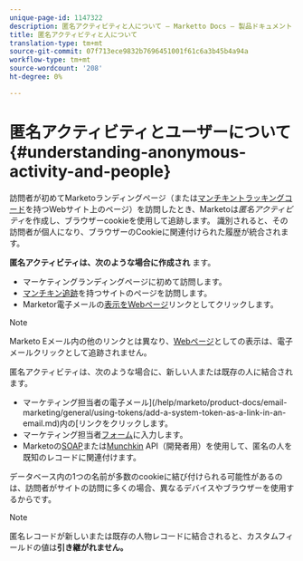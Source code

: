 ```yaml
---
unique-page-id: 1147322
description: 匿名アクティビティと人について — Marketto Docs — 製品ドキュメント
title: 匿名アクティビティと人について
translation-type: tm+mt
source-git-commit: 07f713ece9832b7696451001f61c6a3b45b4a94a
workflow-type: tm+mt
source-wordcount: '208'
ht-degree: 0%

---
```



# 匿名アクティビティとユーザーについて{#understanding-anonymous-activity-and-people}

訪問者が初めてMarketoランディングページ（または[マンチキントラッキングコード](/help/marketo/product-docs/administration/additional-integrations/add-munchkin-tracking-code-to-your-website.md)を持つWebサイト上のページ）を訪問したとき、Marketoは&#x200B;_匿名アクティビティ_&#x200B;を作成し、ブラウザーcookieを使用して追跡します。 識別されると、その訪問者が個人になり、ブラウザーのCookieに関連付けられた履歴が統合されます。

**匿名アクティビティは、次のような場合に作成され** ます。

* マーケティングランディングページに初めて訪問します。
* [マンチキン追跡](/help/marketo/product-docs/administration/additional-integrations/add-munchkin-tracking-code-to-your-website.md)を持つサイトのページを訪問します。
* Marketor電子メールの[表示をWebページ](/help/marketo/product-docs/email-marketing/general/functions-in-the-editor/add-a-view-as-web-page-link-to-an-email.md)リンクとしてクリックします。

>[!NOTE]
>
>Marketo Eメール内の他のリンクとは異なり、[Webページ](/help/marketo/product-docs/email-marketing/general/functions-in-the-editor/add-a-view-as-web-page-link-to-an-email.md)としての表示は、電子メールクリックとして追跡されません。

匿名アクティビティは、次のような場合に、新しい人または既存の人に結合されます。

* マーケティング担当者の電子メール](/help/marketo/product-docs/email-marketing/general/using-tokens/add-a-system-token-as-a-link-in-an-email.md)内の[リンクをクリックします。
* マーケティング担当者[フォーム](/help/marketo/product-docs/demand-generation/forms/form-actions/embed-a-form-on-your-website.md)に入力します。
* Marketoの[SOAP](/help/marketo/product-docs/administration/additional-integrations/configuring-your-soap-api-settings.md)または[Munchkin](/help/marketo/product-docs/administration/additional-integrations/add-munchkin-tracking-code-to-your-website.md) API（開発者用）を使用して、匿名の人を既知のレコードに関連付けます。

データベース内の1つの名前が多数のcookieに結び付けられる可能性があるのは、訪問者がサイトの訪問に多くの場合、異なるデバイスやブラウザーを使用するからです。

>[!NOTE]
>
>匿名レコードが新しいまたは既存の人物レコードに結合されると、カスタムフィールドの値は&#x200B;**引き継がれません。**
